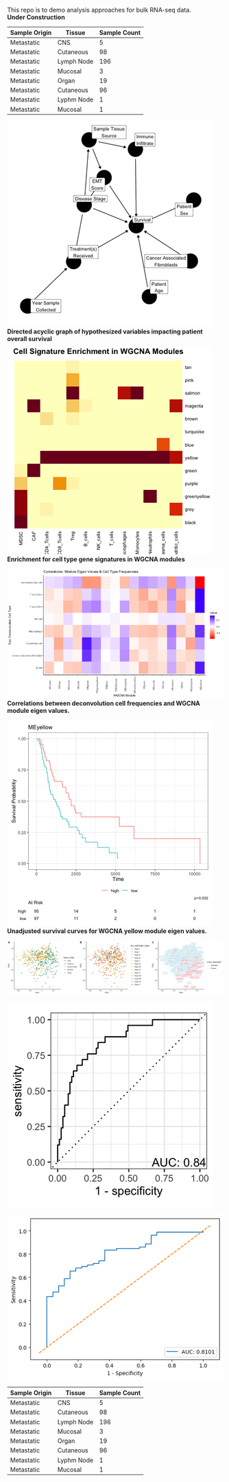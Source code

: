 This repo is to demo analysis approaches for bulk RNA-seq data. 
\
**Under Construction**

| Sample Origin | Tissue | Sample Count |
| --- | --- | --- |
| Metastatic | CNS | 5 |
| Metastatic | Cutaneous | 98 |
| Metastatic | Lymph Node | 196 |
| Metastatic | Mucosal | 3 |
| Metastatic | Organ | 19 |
| Metastatic | Cutaneous | 96 |
| Metastatic | Lyphm Node | 1 |
| Metastatic | Mucosal | 1 |


![alt text](https://github.com/SciOmics/TCGA_Melanoma_RNASeq/blob/main/outputs/plots/DAG.png?raw=true)  
**Directed acyclic graph of hypothesized variables impacting patient overall survival**
  
![alt_text](https://github.com/SciOmics/TCGA_Melanoma_RNASeq/blob/main/outputs/plots/cell_types_in_WGCNA_modules.png?raw=true)  
**Enrichment for cell type gene signatures  in WGCNA modules**
  
![alt_text](https://github.com/SciOmics/TCGA_Melanoma_RNASeq/blob/main/outputs/plots/module_deconvolution_correlations.png?raw=true)  
**Correlations between deconvolution cell frequencies and WGCNA module eigen values.**
  
![alt_text](https://github.com/SciOmics/TCGA_Melanoma_RNASeq/blob/main/outputs/plots/yellow_module_survival.png?raw=true)  
**Unadjusted survival curves for WGCNA yellow module eigen values.**
  
![alt_text](https://github.com/SciOmics/TCGA_Melanoma_RNASeq/blob/main/outputs/plots/pca_plots.png?raw=true)  

![alt_text](https://github.com/SciOmics/TCGA_Melanoma_RNASeq/blob/main/outputs/plots/boostedtree_ROC.png?raw=true)  

![alt_text](https://github.com/SciOmics/TCGA_Melanoma_RNASeq/blob/main/outputs/plots/NN_ROC.png?raw=true)  



| Sample Origin | Tissue | Sample Count |
| --- | --- | --- |
| Metastatic | CNS | 5 |
| Metastatic | Cutaneous | 98 |
| Metastatic | Lymph Node | 196 |
| Metastatic | Mucosal | 3 |
| Metastatic | Organ | 19 |
| Metastatic | Cutaneous | 96 |
| Metastatic | Lyphm Node | 1 |
| Metastatic | Mucosal | 1 |

